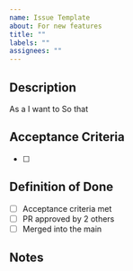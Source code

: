 ```yaml
---
name: Issue Template
about: For new features
title: ""
labels: ""
assignees: ""
---
```


## Description

As a
I want to
So that

<!-- User story optional, and/or provide a regular description here. -->

## Acceptance Criteria

- [ ]

## Definition of Done

- [ ] Acceptance criteria met
- [ ] PR approved by 2 others
- [ ] Merged into the main

## Notes
